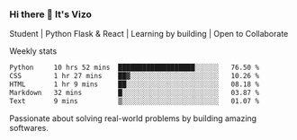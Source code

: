 ### Hi there 👋 It's Vizo

Student | Python Flask & React | Learning by building | Open to Collaborate

Weekly stats
<!--START_SECTION:waka-->

```txt
Python     10 hrs 52 mins  ███████████████████░░░░░░   76.50 %
CSS        1 hr 27 mins    ██▓░░░░░░░░░░░░░░░░░░░░░░   10.26 %
HTML       1 hr 9 mins     ██░░░░░░░░░░░░░░░░░░░░░░░   08.18 %
Markdown   32 mins         █░░░░░░░░░░░░░░░░░░░░░░░░   03.87 %
Text       9 mins          ▒░░░░░░░░░░░░░░░░░░░░░░░░   01.07 %
```

<!--END_SECTION:waka-->


Passionate about solving real-world problems by building amazing softwares.
